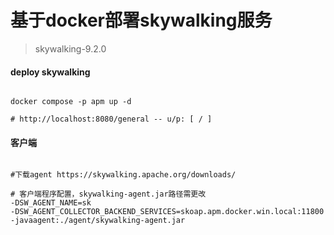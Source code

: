 # 基于docker部署skywalking服务
> skywalking-9.2.0

#### deploy skywalking
```shell

docker compose -p apm up -d 

# http://localhost:8080/general -- u/p: [ / ]

```

#### 客户端
```shell

#下载agent https://skywalking.apache.org/downloads/

# 客户端程序配置，skywalking-agent.jar路径需更改
-DSW_AGENT_NAME=sk
-DSW_AGENT_COLLECTOR_BACKEND_SERVICES=skoap.apm.docker.win.local:11800
-javaagent:./agent/skywalking-agent.jar

```